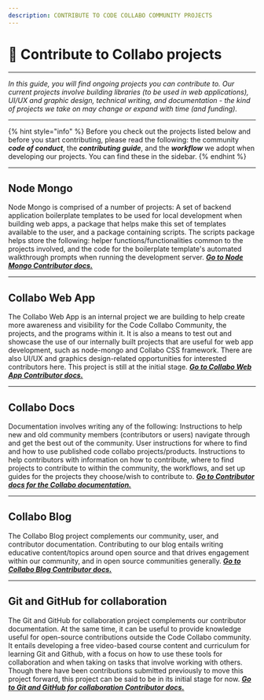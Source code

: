 ```yaml
---
description: CONTRIBUTE TO CODE COLLABO COMMUNITY PROJECTS
---
```


# 👷 Contribute to Collabo projects

***

_In this guide, you will find ongoing projects you can contribute to. Our current projects involve building libraries (to be used in web applications), UI/UX and graphic design, technical writing, and documentation - the kind of projects we take on may change or expand with time (and funding)._

***

{% hint style="info" %}
Before you check out the projects listed below and before you start contributing, please read the following: the community _**code of conduct**_, the _**contributing guide**_, and the _**workflow**_ we adopt when developing our projects. You can find these in the sidebar.
{% endhint %}

***

## Node Mongo

Node Mongo is comprised of a number of projects: A set of backend application boilerplate templates to be used for local development when building web apps, a package that helps make this set of templates available to the user, and a package containing scripts. The scripts package helps store the following: helper functions/functionalities common to the projects involved, and the code for the boilerplate template's automated walkthrough prompts when running the development server. [_**Go to Node Mongo Contributor docs.**_](https://code-collabo.gitbook.io/collabo-contributor/node-mongo-projects/contribute-to-node-mongo-projects)

***

## Collabo Web App

The Collabo Web App is an internal project we are building to help create more awareness and visibility for the Code Collabo Community, the projects, and the programs within it. It is also a means to test out and showcase the use of our internally built projects that are useful for web app development, such as node-mongo and Collabo CSS framework. There are also UI/UX and graphics design-related opportunities for interested contributors here. This project is still at the initial stage. [_**Go to Collabo Web App Contributor docs.**_](https://code-collabo.gitbook.io/collabo-contributor/collabo-web-app-project/contribute-to-collabo-web-app)

***

## Collabo Docs

Documentation involves writing any of the following: Instructions to help new and old community members (contributors or users) navigate through and get the best out of the community. User instructions for where to find and how to use published code collabo projects/products. Instructions to help contributors with information on how to contribute, where to find projects to contribute to within the community, the workflows, and set up guides for the projects they choose/wish to contribute to. [_**Go to Contributor docs for the Collabo documentation.**_](https://code-collabo.gitbook.io/collabo-contributor/collabo-documentation-projects/contribute-to-collabo-documentation-projects)

***

## Collabo Blog

The Collabo Blog project complements our community, user, and contributor documentation. Contributing to our blog entails writing educative content/topics around open source and that drives engagement within our community, and in open source communities generally. [_**Go to Collabo Blog Contributor docs.**_](https://code-collabo.gitbook.io/collabo-contributor/collabo-blog-project/contribute-to-collabo-blog)

***

## Git and GitHub for collaboration

The Git and GitHub for collaboration project complements our contributor documentation. At the same time, it can be useful to provide knowledge useful for open-source contributions outside the Code Collabo community. It entails developing a free video-based course content and curriculum for learning Git and Github, with a focus on how to use these tools for collaboration and when taking on tasks that involve working with others. Though there have been contributions submitted previously to move this project forward, this project can be said to be in its initial stage for now. [_**Go to Git and GitHub for collaboration Contributor docs.**_](https://code-collabo.gitbook.io/collabo-contributor/git-and-github-for-collaboration-project/contribute-to-git-and-github-for-collaboration-course)
